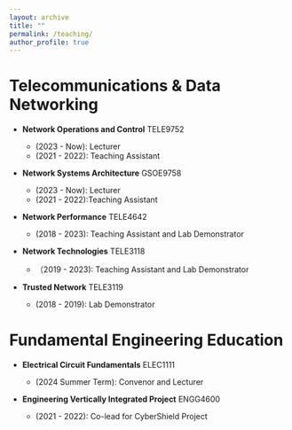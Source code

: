 ```yaml
---
layout: archive
title: ""
permalink: /teaching/
author_profile: true
---
```


<!-- {% include base_path %}

{% for post in site.teaching reversed %}
  {% include archive-single.html %}
{% endfor %} -->

Telecommunications & Data Networking
======

* **Network Operations and Control** TELE9752
  * (2023 - Now): Lecturer
  * (2021 - 2022): Teaching Assistant

* **Network Systems Architecture** GSOE9758
  * (2023 - Now): Lecturer
  * (2021 - 2022):Teaching Assistant

* **Network Performance** TELE4642
  * (2018 - 2023): Teaching Assistant and Lab Demonstrator

* **Network Technologies** TELE3118
  * （2019 - 2023): Teaching Assistant and Lab Demonstrator

* **Trusted Network** TELE3119
  * (2018 - 2019): Lab Demonstrator

Fundamental Engineering Education
======

* **Electrical Circuit Fundamentals** ELEC1111
  * (2024 Summer Term): Convenor and Lecturer

* **Engineering Vertically Integrated Project** ENGG4600
  * (2021 - 2022): Co-lead for CyberShield Project




